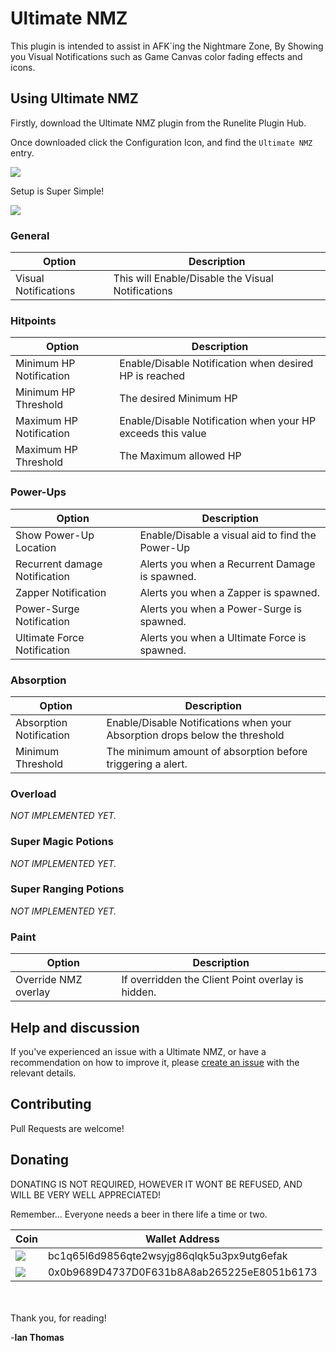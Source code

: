 # Ultimate NMZ

This plugin is intended to assist in AFK`ing the Nightmare Zone, By Showing you Visual Notifications such as Game Canvas color fading effects and icons. 


## Using Ultimate NMZ

Firstly, download the Ultimate NMZ plugin from the Runelite Plugin Hub.

Once downloaded click the Configuration Icon, and find the `Ultimate NMZ` entry.

![](https://imgur.com/iGqBoTx.png)

Setup is Super Simple!

![](https://imgur.com/prrK0E3.png)

### General
| Option               | Description                                       |
|----------------------|---------------------------------------------------|
| Visual Notifications | This will Enable/Disable the Visual Notifications |

### Hitpoints
| Option     | Description                                                 |
|-----|-------------------------------------------------------------|
| Minimum HP Notification    | Enable/Disable Notification when desired HP is reached      |
| Minimum HP Threshold    | The desired Minimum HP                                      |
| Maximum HP Notification    | Enable/Disable Notification when your HP exceeds this value |
| Maximum HP Threshold    | The Maximum allowed HP                                      |

### Power-Ups
| Option                        | Description                                                        |
|-------------------------------|--------------------------------------------------------------------|
| Show Power-Up Location        | Enable/Disable a visual aid to find the Power-Up                   |
| Recurrent damage Notification | Alerts you when a Recurrent Damage is spawned.                     |
| Zapper Notification           | Alerts you when a Zapper is spawned. |
| Power-Surge Notification      | Alerts you when a Power-Surge is spawned.                                             |
| Ultimate Force Notification   | Alerts you when a Ultimate Force is spawned.                                                                                           |

### Absorption
| Option                  | Description                                                                 |
|-------------------------|-----------------------------------------------------------------------------|
| Absorption Notification | Enable/Disable Notifications when your Absorption drops below the threshold |
| Minimum Threshold       | The minimum amount of absorption before triggering a alert.                 |

### Overload
*NOT IMPLEMENTED YET.*

### Super Magic Potions
*NOT IMPLEMENTED YET.*

### Super Ranging Potions
*NOT IMPLEMENTED YET.*

### Paint
| Option               | Description                                                 |
|----------------------|-------------------------------------------------------------|
| Override NMZ overlay | If overridden the Client Point overlay is hidden.           |

## Help and discussion
If you've experienced an issue with a Ultimate NMZ, or have a recommendation on how to improve it, please [create an issue](https://github.com/iant89/UltimateNMZ/issues/new) with the relevant details.

## Contributing
Pull Requests are welcome!

## Donating
DONATING IS NOT REQUIRED, HOWEVER IT WONT BE REFUSED, AND WILL BE VERY WELL APPRECIATED!

Remember... Everyone needs a beer in there life a time or two.

| Coin                                                                                          | Wallet Address |
|-----------------------------------------------------------------------------------------------|----------------|
| ![](https://github.com/ErikThiart/cryptocurrency-icons/blob/master/icons/bitcoin.png?raw=true) | bc1q65l6d9856qte2wsyjg86qlqk5u3px9utg6efak               |
| ![](https://github.com/ErikThiart/cryptocurrency-icons/blob/master/icons/ethereum.png?raw=true) | 0x0b9689D4737D0F631b8A8ab265225eE8051b6173               |

<br><br>
Thank you, for reading!

-**Ian Thomas**